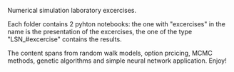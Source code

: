 Numerical simulation laboratory excercises.

Each folder contains 2 pyhton notebooks: the one with "excercises" in the name is the presentation of the excercises, the one of the type "LSN_#excercise" contains the results.

The content spans from random walk models, option prcicing, MCMC methods, genetic algorithms and simple neural network application. Enjoy!

